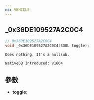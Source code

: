 ```yaml
---
ns: VEHICLE
---
```

## _0x36DE109527A2C0C4

```c
// 0x36DE109527A2C0C4
void _0x36DE109527A2C0C4(BOOL toggle);
```

```
Does nothing. It's a nullsub.

NativeDB Introduced: v1604
```

## 參數
* **toggle**:

